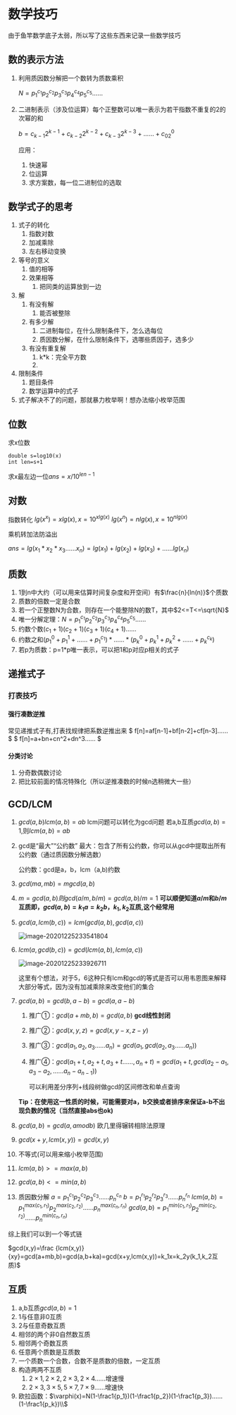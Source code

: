 # 数学技巧

由于鱼竿数学底子太弱，所以写了这些东西来记录一些数学技巧

## 数的表示方法

1. 利用质因数分解把一个数转为质数乘积

   $N=p_1^{c_1}p_2^{c_2}p_3^{c_3}p_4^{c_4}p_5^{c_5}……$

   

2. 二进制表示（涉及位运算）每个正整数可以唯一表示为若干指数不重复的2的次幂的和

   $b=c_{k-1}2^{k-1}+c_{k-2}2^{k-2}+c_{k-3}2^{k-3}+……+c_02^0$

   应用：

   1. 快速幂
   2. 位运算
   3. 求方案数，每一位二进制位的选取

## 数学式子的思考

1. 式子的转化
   1. 指数对数
   2. 加减乘除
   3. 左右移动变换
2. 等号的意义
   1. 值的相等
   2. 效果相等
      1. 把同类的运算放到一边
3. 解
   1. 有没有解
      1. 能否被整除
   2. 有多少解
      1. 二进制每位，在什么限制条件下，怎么选每位
      2. 质因数分解，在什么限制条件下，选哪些质因子，选多少
   3. 有没有重复解
      1. k*k：完全平方数
      2. 
4. 限制条件
   1. 题目条件
   2. 数学运算中的式子
5. 式子解决不了的问题，那就暴力枚举啊！想办法缩小枚举范围

## 位数

求x位数

```
double s=log10(x)
int len=s+1
```

求x最左边一位$ans=x/10^{len-1}$

## 对数

指数转化
$lg(x^x)=xlg(x),x=10^{xlg(x)}$
$lg(x^n)=nlg(x),x=10^{nlg(x)}$

乘机转加法防溢出

$ans=lg(x_1*x_2*x_3……x_n)=lg(x_1)+lg(x_2)+lg(x_3)+……lg(x_n)$




## 质数

1. 1到n中大约（可以用来估算时间复杂度和开空间）有$\frac{n}{ln(n)}$个质数
2. 质数的倍数一定是合数
3. 若一个正整数N为合数，则存在一个能整除N的数T，其中$2<=T<=\sqrt{N}$
4. 唯一分解定理：$N=p_1^{c_1}p_2^{c_2}p_3^{c_3}p_4^{c_4}p_5^{c_5}……$
5. 约数个数$(c_1+1)(c_2+1)(c_3+1)(c_4+1)……$
6. 约数之和$(p_1^0+p_1^1+……+p_1^{c_1})*……*(p_k^0+p_k^1+p_k^2+……+p_k^{c_k})$
7. 若p为质数：p=1*p唯一表示，可以把1和p对应p相关的式子

## 递推式子

### 打表技巧

#### 强行凑数逆推

常见递推式子有,打表找规律把系数逆推出来
$
f[n]=af[n-1]+bf[n-2]+cf[n-3]……
$
$
f[n]=a+bn+cn^2+dn^3……
$

#### 分类讨论

1. 分奇数偶数讨论
2. 把比较前面的情况特殊化（所以逆推凑数的时候n选稍微大一些）



## GCD/LCM

1. $gcd(a,b)lcm(a,b)=ab$
   lcm问题可以转化为gcd问题
   若a,b互质$gcd(a,b)=1$,则$lcm(a,b)=ab$

2. gcd是“最大”“公约数”
   最大：包含了所有公约数，你可以从gcd中提取出所有公约数（通过质因数分解选数）

   公约数：gcd是a，b，lcm（a,b)约数

3. $gcd(ma,mb)=mgcd(a,b)$

4. $m=gcd(a,b)则gcd(a/m,b/m)=gcd(a,b)/m=1$
   **可以顺便知道$a/m$和$b/m$互质即，$gcd(a,b)=k_1a=k_2b$，$k_1,k_2$互质,这个经常用**

5. $gcd(a,lcm(b,c))=lcm(gcd(a,b),gcd(a,c))$

   ![image-20201225233541804](C:\Users\zsl\AppData\Roaming\Typora\typora-user-images\image-20201225233541804.png)

6. $lcm(a,gcd(b,c))=gcd(lcm(a,b),lcm(a,c))$

   ![image-20201225233926711](C:\Users\zsl\AppData\Roaming\Typora\typora-user-images\image-20201225233926711.png)

   这里有个想法，对于5，6这种只有lcm和gcd的等式是否可以用韦恩图来解释大部分等式，因为没有加减乘除来改变他们的集合

7. $gcd(a,b)=gcd(b,a-b)=gcd(a,a-b)$

   1. 推广①：$gcd(a+mb,b)=gcd(a,b)$
      **gcd线性封闭**

   2. 推广②：$gcd(x,y,z)=gcd(x,y-x,z-y)$

   3. 推广③：$gcd(a_1,a_2,a_3……a_n)=gcd(a_1,gcd(a_2,a_3……a_n))$

   4. 推广④：$gcd(a_1+t,a_2+t,a_3+t……,a_n+t)=gcd(a_1+t,gcd(a_2-a_1,a_3-a_2,……a_n-a_{n-1}))$

      可以利用差分序列+线段树做gcd的区间修改和单点查询

   **Tip：在使用这一性质的时候，可能需要对a，b交换或者排序来保证a-b不出现负数的情况（当然直接abs也ok)**

8. $gcd(a,b)=gcd(a,a mod b)$
   欧几里得辗转相除法原理

9. $gcd(x+y,lcm(x,y))=gcd(x,y)$

10. 不等式(可以用来缩小枚举范围)

   1. $lcm(a,b)>=max(a,b)$
   2. $gcd(a,b)<=min(a,b)$

11. 质因数分解
      $a=p_1^{c_1}p_2^{c_2}p_3^{c_3}……p_n^{c_n}$
      $b=p_1^{r_1}p_2^{r_2}p_3^{r_3}……p_n^{r_n}$
      $lcm(a,b)=p_1^{max(c_1,r_1)}p_2^{max(c_2,r_2)}……p_n^{max(c_n,r_n)}$
      $gcd(a,b)=p_1^{min(c_1,r_1)}p_2^{min(c_2,r_2)}……p_n^{min(c_n,r_n)}$

综上我们可以到一个等式链

$gcd(x,y)=\frac {lcm(x,y)}{xy}=gcd(a+mb,b)=gcd(a,b+ka)=gcd(x+y,lcm(x,y))=k_1x=k_2y(k_1,k_2互质)$

## 互质

1. a,b互质$gcd(a,b)=1$
2. 1与任意非0互质
3. 2与任意奇数互质
4. 相邻的两个非0自然数互质
5. 相邻两个奇数互质
6. 任意两个质数是互质数
7. 一个质数一个合数，合数不是质数的倍数，一定互质
8. 构造两两不互质
   1. $2\times1,2\times2,2\times3,2\times4……$增速慢
   2. $2\times3,3\times5,5\times7,7\times9……$增速快
9. 欧拉函数：$\varphi(x)=N(1-\frac1{p_1})(1-\frac1{p_2})(1-\frac1{p_3})……(1-\frac1{p_k})\\$